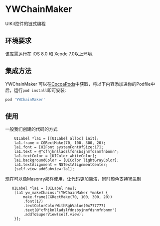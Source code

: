 # YWChainMaker
UIKit控件的链式编程

## 环境要求

该库需运行在 iOS 8.0 和 Xcode 7.0以上环境.

## 集成方法

YWChainMaker 可以在[CocoaPods](http://cocoapods.org)中获取，将以下内容添加进你的Podfile中后，运行`pod install`即可安装:

```ruby
pod 'YWChainMaker'
```

## 使用
一般我们创建的代码的方式
```
    UILabel *la1 = [[UILabel alloc] init];
    la1.frame = CGRectMake(70, 100, 300, 20);
    la1.font = [UIFont systemFontOfSize:17];
    la1.text = @"cfhjknlladslfdnsbsjnmfdsnmfnbnmn";
    la1.textColor = [UIColor whiteColor];
    la1.backgroundColor = [UIColor lightGrayColor];
    la1.textAlignment = NSTextAlignmentCenter;
    [self.view addSubview:la1];
```
现在可以像Masonry那样使用，让代码更加简洁，同时颜色支持16进制

```
   UILabel *la1 = [UILabel new];
    [la1 yw_makeChains:^(YWChainMaker *make) {
        make.frame(CGRectMake(70, 100, 300, 20))
        .font(17)
        .textColorColorWithRgbValue(0x777777)
        .text(@"cfhjknlladslfdnsbsjnmfdsnmfnbnmn")
        .addToSuperView(self.view);
    }];
    
```
